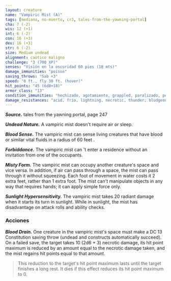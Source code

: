 ```yaml
---
layout: creature
name: "Vampiric Mist (A)"
tags: [mediana, no-muerto, cr3, tales-from-the-yawning-portal]
cha: 7 (-2)
wis: 12 (+1)
int: 6 (-2)
con: 16 (+3)
dex: 16 (+3)
str: 6 (-2)
size: Medium undead
alignment: caótico maligno
challenge: "3 (700 XP)"
senses: "Visión en la oscuridad 60 pies (18 mts)"
damage_immunities: "poison"
saving_throws: "Sab +3"
speed: "0 ft., fly 30 ft. (hover)"
hit_points: "45 (6d8+18)"
armor_class: "13"
condition_immunities: "hechizado, agotamiento, grappled, paralizado, petrificado, envenenado, prone, restrained"
damage_resistances: "acid, frío, lightning, necrotic, thunder; bludgeoning, piercing, and slashing from nonmagical attacks"
---
```


***Source.*** tales from the yawning portal,  page 247

***Undead Nature.*** A vampiric mist doesn't require air or sleep.

***Blood Sense.*** The vampiric mist can sense living creatures that have blood or similar vital fluids in a radius of 60 feet .

***Forbiddance.*** The vampiric mist can 't enter a residence without an invitation from one of the occupants.

***Misty Form.*** The vampiric mist can occupy another creature's space and vice versa. In addition, if air can pass through a space, the mist can pass through it without squeezing. Each foot of movement in water costs it 2 extra feet, rather than 1 extra foot. The mist can't manipulate objects in any way that requires hands; it can apply simple force only.

***Sunlight Hypersensitivity.*** The vampiric mist takes 20 radiant damage when it starts its turn in sunlight. While in sunlight, the mist has disadvantage on attack rolls and ability checks.

### Acciones

***Blood Drain.*** One creature in the vampiric mist's space must make a DC 13 Constitution saving throw (undead and constructs automatically succeed). On a failed save, the target takes 10 (2d6 + 3) necrotic damage, its hit point maximum is reduced by an amount equal to the necrotic damage taken, and the mist regains hit points equal to that amount.

>This reduction to the target's hit point maximum lasts until the target finishes a long rest. It dies if this effect reduces its hit point maximum to 0.